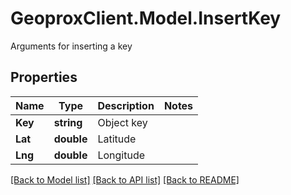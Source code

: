 # GeoproxClient.Model.InsertKey
Arguments for inserting a key

## Properties

Name | Type | Description | Notes
------------ | ------------- | ------------- | -------------
**Key** | **string** | Object key | 
**Lat** | **double** | Latitude | 
**Lng** | **double** | Longitude | 

[[Back to Model list]](../README.md#documentation-for-models) [[Back to API list]](../README.md#documentation-for-api-endpoints) [[Back to README]](../README.md)

